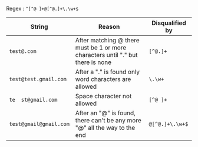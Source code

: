 Regex : `^[^@ ]+@[^@.]+\.\w+$`

| String                 | Reason                                                                          | Disqualified by |
| ---------------------- | ------------------------------------------------------------------------------- | --------------- |
| `test@.com`            | After matching @ there must be 1 or more characters until "." but there is none | `[^@.]+`        |
| `test@test.gmail.com`  | After a "." is found only word characters are allowed                           | `\.\w+`         |
| `te  st@gmail.com`     | Space character not allowed                                                     | `[^@ ]+`        |
| `test@gmail@gmail.com` | After an "@" is found, there can't be any more "@" all the way to the end       | `@[^@.]+\.\w+$` |
